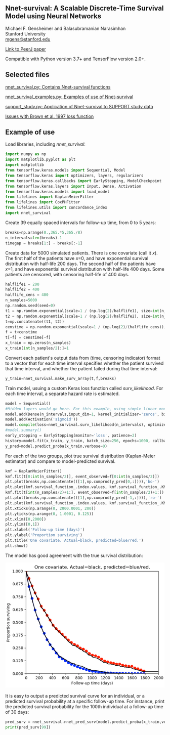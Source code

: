 ## Nnet-survival: A Scalable Discrete-Time Survival Model using Neural Networks

Michael F. Gensheimer and Balasubramanian Narasimhan  
Stanford University  
mgens@stanford.edu

[Link to PeerJ paper](https://peerj.com/articles/6257/)

Compatible with Python version 3.7+ and TensorFlow version 2.0+.

## Selected files

[nnet_survival.py: Contains Nnet-survival functions](nnet_survival.py)

[nnet_survival_examples.py: Examples of use of Nnet-survival](nnet_survival_examples.py)

[support_study.py: Application of Nnet-survival to SUPPORT study data](support_study.py)

[Issues with Brown et al. 1997 loss function](brown1997_loss_function_example.md)

## Example of use

Load libraries, including *nnet_survival*:
```python
import numpy as np
import matplotlib.pyplot as plt
import matplotlib
from tensorflow.keras.models import Sequential, Model
from tensorflow.keras import optimizers, layers, regularizers
from tensorflow.keras.callbacks import EarlyStopping, ModelCheckpoint
from tensorflow.keras.layers import Input, Dense, Activation
from tensorflow.keras.models import load_model
from lifelines import KaplanMeierFitter
from lifelines import CoxPHFitter
from lifelines.utils import concordance_index
import nnet_survival
```

Create 39 equally spaced intervals for follow-up time, from 0 to 5 years:

```python
breaks=np.arange(0.,365.*5,365./8)
n_intervals=len(breaks)-1
timegap = breaks[1:] - breaks[:-1]

```

Create data for 5000 simulated patients. There is one covariate (call it *x*). The first half of the patients have *x*=0, and have exponential survival distribution with half-life 200 days. The second half of the patients have *x*=1, and have exponential survival distribution with half-life 400 days. Some patients are censored, with censoring half-life of 400 days.

```python
halflife1 = 200
halflife2 = 400
halflife_cens = 400
n_samples=5000
np.random.seed(seed=0)
t1 = np.random.exponential(scale=1 / (np.log(2)/halflife1), size=int(n_samples/2))
t2 = np.random.exponential(scale=1 / (np.log(2)/halflife2), size=int(n_samples/2))
t=np.concatenate((t1, t2))
censtime = np.random.exponential(scale=1 / (np.log(2)/(halflife_cens)), size=n_samples)
f = t<censtime
t[~f] = censtime[~f]
x_train = np.zeros(n_samples)
x_train[int(n_samples/2):]=1
```

Convert each patient's output data from (time, censoring indicator) format to a vector that for each time interval specifies whether the patient survived that time interval, and whether the patient failed during that time interval:

```python
y_train=nnet_survival.make_surv_array(t,f,breaks)
```

Train model, usuing a custom Keras loss function called *surv_likelihood*. For each time interval, a separate hazard rate is estimated.

```python
model = Sequential()
#Hidden layers would go here. For this example, using simple linear model with no hidden layers.
model.add(Dense(n_intervals,input_dim=1, kernel_initializer='zeros', bias_initializer='zeros'))
model.add(Activation('sigmoid'))
model.compile(loss=nnet_survival.surv_likelihood(n_intervals), optimizer=optimizers.RMSprop())
#model.summary()
early_stopping = EarlyStopping(monitor='loss', patience=2)
history=model.fit(x_train, y_train, batch_size=256, epochs=1000, callbacks=[early_stopping])
y_pred=model.predict_proba(x_train,verbose=0)
```

For each of the two groups, plot true survival distribution (Kaplan-Meier estimator) and compare to model-predicted survival.

```python
kmf = KaplanMeierFitter()
kmf.fit(t[0:int(n_samples/2)], event_observed=f[0:int(n_samples/2)])
plt.plot(breaks,np.concatenate(([1],np.cumprod(y_pred[0,:]))),'bo-')
plt.plot(kmf.survival_function_.index.values, kmf.survival_function_.KM_estimate,color='k')
kmf.fit(t[int(n_samples/2)+1:], event_observed=f[int(n_samples/2)+1:])
plt.plot(breaks,np.concatenate(([1],np.cumprod(y_pred[-1,:]))),'ro-')
plt.plot(kmf.survival_function_.index.values, kmf.survival_function_.KM_estimate,color='k')
plt.xticks(np.arange(0, 2000.0001, 200))
plt.yticks(np.arange(0, 1.0001, 0.125))
plt.xlim([0,2000])
plt.ylim([0,1])
plt.xlabel('Follow-up time (days)')
plt.ylabel('Proportion surviving')
plt.title('One covariate. Actual=black, predicted=blue/red.')
plt.show()
```

The model has good agreement with the true survival distribution:

![one predictor figure](one_predictor.png)

It is easy to output a predicted survival curve for an individual, or a predicted survival probability at a specific follow-up time. For instance, print the predicted survival probability for the 100th individual at a follow-up time of 30 days:

```python
pred_surv = nnet_survival.nnet_pred_surv(model.predict_proba(x_train,verbose=0), breaks, 30)
print(pred_surv[99])
```

